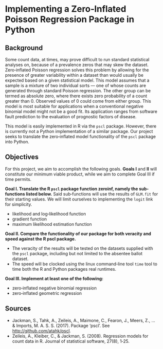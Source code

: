 # Implementing a Zero‑Inflated Poisson Regression Package in Python

## Background
Some count data, at times, may prove difficult to run standard statistical analyses on, because of a prevalence zeros that may skew the dataset. Zero‐inflated Poisson regression solves this problem by allowing for the presence of greater variability within a dataset than would usually be expected based on a given statistical model. This model assumes that a sample is a mixture of two individual sorts — one of whose counts are generated through standard Poisson regression. The other group can be termed as absolute zero, where there exists zero probability of a count greater than 0. Observed values of 0 could come from either group. This model is most suitable for applications when a conventional negative binomial model might not be a good fit. Its application ranges from software fault prediction to the evaluation of prognostic factors of disease.

This model is easily implemented in R via the `pscl` package. However, there is currently not a Python implementation of a similar package. Our project seeks to translate the zero‐inflated model functionality of the `pscl` package into Python.

## Objectives  
For this project, we aim to accomplish the following goals. **Goals I** and **II** will constitute our minimum viable product, while we aim to complete Goal III if time permits.

**Goal I. Translate the R `pscl` package function zeroinf, namely the sub‐functions listed below.** Said sub‐functions will use the results of `GLM.fit` for their starting values. We will limit ourselves to implementing the `logit` link for simplicity.  
* likelihood and log‐likelihood function  
* gradient function   
* maximum likelihood estimation function

**Goal II. Compare the functionality of our package for both veracity and speed against the R pscl package.**    
* The veracity of the results will be tested on the datasets supplied with the `pscl` package, including but not limited to the absentee ballot dataset.  
* The speed will be clocked using the linux command‐line tool `time` tool to time both the R and Python packages real runtimes.

**Goal III. Implement at least one of the following:**   
* zero‐inflated negative binomial regression  
* zero‐inflated geometric regression

## Sources
* Jackman, S., Tahk, A., Zeileis, A., Maimone, C., Fearon, J., Meers, Z., ... & Imports, M. A. S. S. (2017). Package ‘pscl’. See http://github.com/atahk/pscl.  
* Zeileis, A., Kleiber, C., & Jackman, S. (2008). Regression models for count data in R. Journal of statistical software, 27(8), 1‐25.
